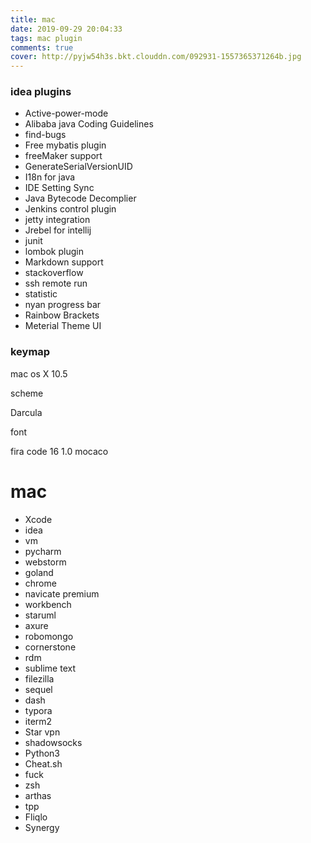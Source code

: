 ```yaml
---
title: mac
date: 2019-09-29 20:04:33
tags: mac plugin
comments: true
cover: http://pyjw54h3s.bkt.clouddn.com/092931-1557365371264b.jpg
---
```



### idea plugins

- Active-power-mode
- Alibaba java Coding Guidelines
- find-bugs
- Free mybatis plugin
- freeMaker support
- GenerateSerialVersionUID
- I18n for java
- IDE Setting Sync
- Java Bytecode Decomplier
- Jenkins control plugin
- jetty integration
- Jrebel for intellij
- junit
- lombok plugin
- Markdown support
- stackoverflow
- ssh remote run
- statistic
- nyan progress bar
- Rainbow Brackets
- Meterial Theme UI 

### keymap

mac os X 10.5

scheme

Darcula

font

fira code  16 1.0 mocaco


# mac 

- Xcode
- idea
- vm
- pycharm
- webstorm
- goland
- chrome
- navicate premium
- workbench
- staruml
- axure
- robomongo
- cornerstone
- rdm
- sublime text
- filezilla
- sequel 
- dash
- typora
- iterm2
- Star vpn
- shadowsocks  
- Python3
- Cheat.sh
- fuck
- zsh
- arthas
- tpp
- Fliqlo
- Synergy

